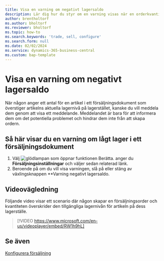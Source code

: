 ```yaml
---
title: Visa en varning om negativt lagersaldo
description: Lär dig hur du styr om en varning visas när en orderkvantitet överskrider lagernivåerna för en artikel.
author: brentholtorf
ms.author: bholtorf
ms.reviewer: bholtorf
ms.topic: how-to
ms.search.keywords: 'trade, sell, configure'
ms.search.form: null
ms.date: 02/02/2024
ms.service: dynamics-365-business-central
ms.custom: bap-template
---
```


# Visa en varning om negativt lagersaldo

När någon anger ett antal för en artikel i ett försäljningsdokument som överstiger artikelns aktuella lagernivå på lagerstället, kanske du vill meddela dem genom att visa ett meddelande. Meddelandet är bara för att informera dem om det potentiella problemet och hindrar dem inte från att skapa ordern.

## Så här visar du en varning om lågt lager i ett försäljningsdokument

1. Välj ![glödlampan som öppnar funktionen Berätta.](media/ui-search/search_small.png "Berätta för mig vad du vill göra") anger du **Försäljningsinställningar** och väljer sedan relaterad länk.
1. Beroende på om du vill visa varningen, slå på eller stäng av växlingsknappen **Varning negativt lagersaldo.

## Videovägledning

Följande video visar ett scenario där någon skapar en försäljningsorder och kvantiteten överskrider den tillgängliga lagernivån för artikeln på dess lagerställe.

> [!VIDEO https://www.microsoft.com/en-us/videoplayer/embed/RW1h9hL]

## Se även

[Konfigurera försäljning](sales-setup-sales.md)
